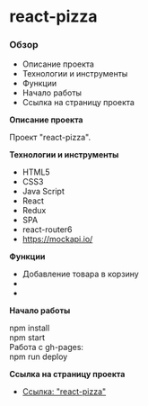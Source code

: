 # react-pizza

### Обзор

* Описание проекта
* Технологии и инструменты
* Функции
* Начало работы
* Cсылка на страницу проекта

**Описание проекта**

Проект "react-pizza".

**Технологии и инструменты**

* HTML5
* CSS3
* Java Script
* React
* Redux
* SPA
* react-router6
* https://mockapi.io/


**Функции**

* Добавление товара в корзину
* 
* 

**Начало работы**

npm install <br/>
npm start <br/>
Работа с gh-pages:<br/>
npm run deploy <br/>

**Cсылка на страницу проекта**

* [Ссылка: "react-pizza"](https://mariyazakharova73.github.io/react-pizza/)